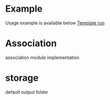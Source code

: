 # Example
Usage example is available below
[Template run](https://colab.research.google.com/drive/1i8nKjV9Mn4opv0byJv2TqBB65TcWKAUn?usp=sharing)
# Association 
association module implementation
# storage
default output folder
